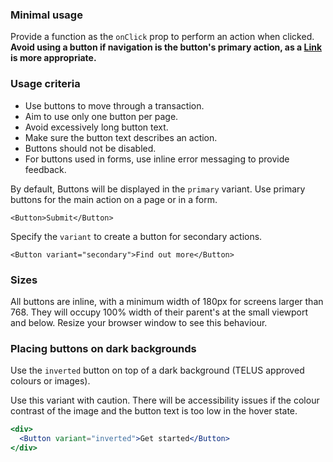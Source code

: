 ### Minimal usage

Provide a function as the `onClick` prop to perform an action when clicked. **Avoid using a button if navigation
is the button's primary action, as a [Link](#link) is more appropriate.**

### Usage criteria

* Use buttons to move through a transaction.
* Aim to use only one button per page.
* Avoid excessively long button text.
* Make sure the button text describes an action.
* Buttons should not be disabled.
* For buttons used in forms, use inline error messaging to provide feedback.

By default, Buttons will be displayed in the `primary` variant. Use primary buttons for the main action on a page or
in a form.

```
<Button>Submit</Button>
```

Specify the `variant` to create a button for secondary actions.

```
<Button variant="secondary">Find out more</Button>
```

### Sizes

All buttons are inline, with a minimum width of 180px for screens larger than 768. They will occupy 100% width of their parent's at the small viewport and below. Resize your browser window to see this behaviour.


### Placing buttons on dark backgrounds

Use the `inverted` button on top of a dark background (TELUS approved colours or images).

Use this variant with caution. There will be accessibility issues if the colour contrast of the image and the button text is too low in the hover state.

```jsx { "props": { "className": "he_purple-block" } }
<div>
  <Button variant="inverted">Get started</Button>
</div>
```
